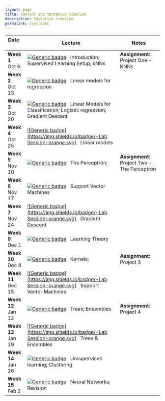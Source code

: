 ```yaml
---
layout: page
title: Content and tentative timeline
description: Tentative timeline
permalink: /syllabus
---
```


|  Date     &nbsp; &nbsp;&nbsp; &nbsp;&nbsp; &nbsp;  | Lecture           | Notes |
| --------- | --------------- | ------ |
| **Week 1** <br> Oct 6       | [![Generic badge](https://img.shields.io/badge/-Lecture-blue.svg)](https://shields.io/) &nbsp; Introduction; Supervised Learning Setup; kNNs   |  **Assignment:** Project One - KNNs |
| **Week 2** <br> Oct 13      | [![Generic badge](https://img.shields.io/badge/-Lecture-blue.svg)](https://shields.io/) &nbsp; Linear models for regression     |    |
| **Week 3** <br> Oct 20      | [![Generic badge](https://img.shields.io/badge/-Lecture-blue.svg)](https://shields.io/) &nbsp; Linear Models for Classification; Logistic regression; Gradient Descent      |    |
| **Week 4** <br> Oct 25      |  [![Generic badge](https://img.shields.io/badge/-Lab Session-orange.svg)](https://shields.io/) &nbsp; Linear models     |    |
| **Week 5** <br> Nov 10      | [![Generic badge](https://img.shields.io/badge/-Lecture-blue.svg)](https://shields.io/) &nbsp; The Perceptron;     |  **Assignment:** Project Two - The Perceptron  |
| **Week 6** <br> Nov 17      |  [![Generic badge](https://img.shields.io/badge/-Lecture-blue.svg)](https://shields.io/) &nbsp; Support Vector Machines  |     |
| **Week 7** <br> Nov 24      |  [![Generic badge](https://img.shields.io/badge/-Lab Session-orange.svg)](https://shields.io/) &nbsp; Gradient Descent     |   |
| **Week 9** <br> Dec 1      | [![Generic badge](https://img.shields.io/badge/-Lecture-blue.svg)](https://shields.io/) &nbsp;  Learning Theory   |    |
| **Week 10** <br> Dec 8      | [![Generic badge](https://img.shields.io/badge/-Lecture-blue.svg)](https://shields.io/) &nbsp; Kernels;      |  **Assignment:** Project 3  |
| **Week 11** <br> Dec 15      | [![Generic badge](https://img.shields.io/badge/-Lab Session-orange.svg)](https://shields.io/) &nbsp; Support Vector Machines   |    |
| **Week 12** <br> Jan 12     | [![Generic badge](https://img.shields.io/badge/-Lecture-blue.svg)](https://shields.io/) &nbsp; Trees; Ensembles      |  **Assignment:** Project 4 |
| **Week 13** <br> Jan 19      | [![Generic badge](https://img.shields.io/badge/-Lab Session-orange.svg)](https://shields.io/) &nbsp; Trees & Ensembles    |  |
| **Week 14** <br> Jan 26      | [![Generic badge](https://img.shields.io/badge/-Lecture-blue.svg)](https://shields.io/) &nbsp; Unsupervised learning; Clustering       |    |
| **Week 15** <br> Feb 2      | [![Generic badge](https://img.shields.io/badge/-Lecture-blue.svg)](https://shields.io/) &nbsp; Neural Networks; Revision     |    |

